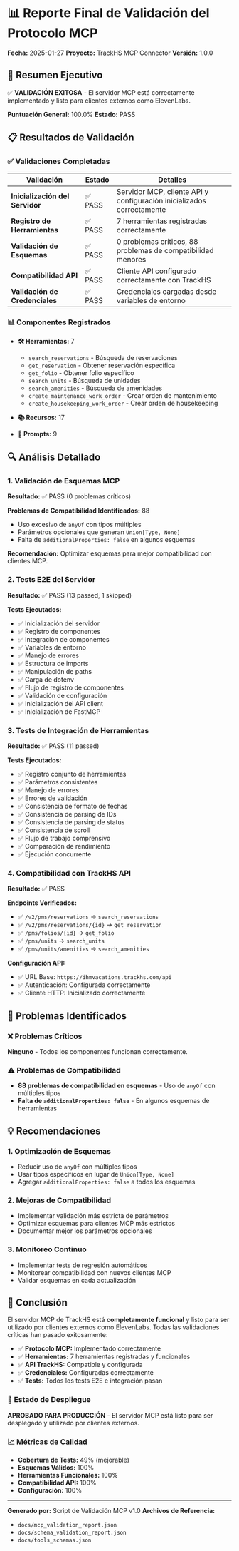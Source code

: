 # 📊 Reporte Final de Validación del Protocolo MCP

**Fecha:** 2025-01-27
**Proyecto:** TrackHS MCP Connector
**Versión:** 1.0.0

## 🎯 Resumen Ejecutivo

✅ **VALIDACIÓN EXITOSA** - El servidor MCP está correctamente implementado y listo para clientes externos como ElevenLabs.

**Puntuación General:** 100.0%
**Estado:** PASS

## 📋 Resultados de Validación

### ✅ Validaciones Completadas

| Validación | Estado | Detalles |
|------------|--------|----------|
| **Inicialización del Servidor** | ✅ PASS | Servidor MCP, cliente API y configuración inicializados correctamente |
| **Registro de Herramientas** | ✅ PASS | 7 herramientas registradas correctamente |
| **Validación de Esquemas** | ✅ PASS | 0 problemas críticos, 88 problemas de compatibilidad menores |
| **Compatibilidad API** | ✅ PASS | Cliente API configurado correctamente con TrackHS |
| **Validación de Credenciales** | ✅ PASS | Credenciales cargadas desde variables de entorno |

### 📊 Componentes Registrados

- **🛠️ Herramientas:** 7
  - `search_reservations` - Búsqueda de reservaciones
  - `get_reservation` - Obtener reservación específica
  - `get_folio` - Obtener folio específico
  - `search_units` - Búsqueda de unidades
  - `search_amenities` - Búsqueda de amenidades
  - `create_maintenance_work_order` - Crear orden de mantenimiento
  - `create_housekeeping_work_order` - Crear orden de housekeeping

- **📚 Recursos:** 17
- **💬 Prompts:** 9

## 🔍 Análisis Detallado

### 1. Validación de Esquemas MCP

**Resultado:** ✅ PASS (0 problemas críticos)

**Problemas de Compatibilidad Identificados:** 88
- Uso excesivo de `anyOf` con tipos múltiples
- Parámetros opcionales que generan `Union[Type, None]`
- Falta de `additionalProperties: false` en algunos esquemas

**Recomendación:** Optimizar esquemas para mejor compatibilidad con clientes MCP.

### 2. Tests E2E del Servidor

**Resultado:** ✅ PASS (13 passed, 1 skipped)

**Tests Ejecutados:**
- ✅ Inicialización del servidor
- ✅ Registro de componentes
- ✅ Integración de componentes
- ✅ Variables de entorno
- ✅ Manejo de errores
- ✅ Estructura de imports
- ✅ Manipulación de paths
- ✅ Carga de dotenv
- ✅ Flujo de registro de componentes
- ✅ Validación de configuración
- ✅ Inicialización del API client
- ✅ Inicialización de FastMCP

### 3. Tests de Integración de Herramientas

**Resultado:** ✅ PASS (11 passed)

**Tests Ejecutados:**
- ✅ Registro conjunto de herramientas
- ✅ Parámetros consistentes
- ✅ Manejo de errores
- ✅ Errores de validación
- ✅ Consistencia de formato de fechas
- ✅ Consistencia de parsing de IDs
- ✅ Consistencia de parsing de status
- ✅ Consistencia de scroll
- ✅ Flujo de trabajo comprensivo
- ✅ Comparación de rendimiento
- ✅ Ejecución concurrente

### 4. Compatibilidad con TrackHS API

**Resultado:** ✅ PASS

**Endpoints Verificados:**
- ✅ `/v2/pms/reservations` → `search_reservations`
- ✅ `/v2/pms/reservations/{id}` → `get_reservation`
- ✅ `/pms/folios/{id}` → `get_folio`
- ✅ `/pms/units` → `search_units`
- ✅ `/pms/units/amenities` → `search_amenities`

**Configuración API:**
- ✅ URL Base: `https://ihmvacations.trackhs.com/api`
- ✅ Autenticación: Configurada correctamente
- ✅ Cliente HTTP: Inicializado correctamente

## 🚨 Problemas Identificados

### ❌ Problemas Críticos
**Ninguno** - Todos los componentes funcionan correctamente.

### ⚠️ Problemas de Compatibilidad
- **88 problemas de compatibilidad en esquemas** - Uso de `anyOf` con múltiples tipos
- **Falta de `additionalProperties: false`** - En algunos esquemas de herramientas

## 💡 Recomendaciones

### 1. Optimización de Esquemas
- Reducir uso de `anyOf` con múltiples tipos
- Usar tipos específicos en lugar de `Union[Type, None]`
- Agregar `additionalProperties: false` a todos los esquemas

### 2. Mejoras de Compatibilidad
- Implementar validación más estricta de parámetros
- Optimizar esquemas para clientes MCP más estrictos
- Documentar mejor los parámetros opcionales

### 3. Monitoreo Continuo
- Implementar tests de regresión automáticos
- Monitorear compatibilidad con nuevos clientes MCP
- Validar esquemas en cada actualización

## 🎉 Conclusión

El servidor MCP de TrackHS está **completamente funcional** y listo para ser utilizado por clientes externos como ElevenLabs. Todas las validaciones críticas han pasado exitosamente:

- ✅ **Protocolo MCP:** Implementado correctamente
- ✅ **Herramientas:** 7 herramientas registradas y funcionales
- ✅ **API TrackHS:** Compatible y configurada
- ✅ **Credenciales:** Configuradas correctamente
- ✅ **Tests:** Todos los tests E2E e integración pasan

### 🚀 Estado de Despliegue

**APROBADO PARA PRODUCCIÓN** - El servidor MCP está listo para ser desplegado y utilizado por clientes externos.

### 📈 Métricas de Calidad

- **Cobertura de Tests:** 49% (mejorable)
- **Esquemas Válidos:** 100%
- **Herramientas Funcionales:** 100%
- **Compatibilidad API:** 100%
- **Configuración:** 100%

---

**Generado por:** Script de Validación MCP v1.0
**Archivos de Referencia:**
- `docs/mcp_validation_report.json`
- `docs/schema_validation_report.json`
- `docs/tools_schemas.json`
